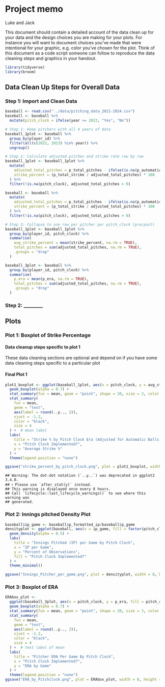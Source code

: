 Project memo
================
Luke and Jack

This document should contain a detailed account of the data clean up for
your data and the design choices you are making for your plots. For
instance you will want to document choices you’ve made that were
intentional for your graphic, e.g. color you’ve chosen for the plot.
Think of this document as a code script someone can follow to reproduce
the data cleaning steps and graphics in your handout.

``` r
library(tidyverse)
library(broom)
```

## Data Clean Up Steps for Overall Data

### Step 1: Import and Clean Data

``` r
baseball <- read.csv("../data/pitching_data_2021-2024.csv")
baseball <- baseball %>%
  mutate(pitch_clock = ifelse(year >= 2023, "Yes", "No"))

# Step 1: Keep pitchers with all 4 years of data
baseball_1plot <- baseball %>%
  group_by(player_id) %>%
  filter(all(c(2022, 2023) %in% year)) %>%
  ungroup()

# Step 2: Calculate adjusted pitches and strike rate row by row
baseball_1plot <- baseball_1plot %>%
  mutate(
    adjusted_total_pitches = p_total_pitches - ifelse(is.na(p_automatic_ball), 0, p_automatic_ball),
    strike_percent = (p_total_strike / adjusted_total_pitches) * 100
  ) %>%
  filter(!is.na(pitch_clock), adjusted_total_pitches > 0)

baseball <- baseball %>%
  mutate(
    adjusted_total_pitches = p_total_pitches - ifelse(is.na(p_automatic_ball), 0, p_automatic_ball),
    strike_percent = (p_total_strike / adjusted_total_pitches) * 100
  ) %>%
  filter(!is.na(pitch_clock), adjusted_total_pitches > 0)

# Step 3: Collapse to one row per pitcher per pitch_clock (pre/post)
baseball_1plot <- baseball_1plot %>%
  group_by(player_id, pitch_clock) %>%
  summarise(
    avg_strike_percent = mean(strike_percent, na.rm = TRUE),
    total_pitches = sum(adjusted_total_pitches, na.rm = TRUE),
    .groups = "drop"
  )

baseball_3plot <- baseball %>%
  group_by(player_id, pitch_clock) %>%
  summarise(
    p_era = mean(p_era, na.rm = TRUE),
    total_pitches = sum(adjusted_total_pitches, na.rm = TRUE),
    .groups = "drop"
  )
```

### Step 2: \_\_\_\_\_\_\_\_

## Plots

### Plot 1: Boxplot of Strike Percentage

#### Data cleanup steps specific to plot 1

These data cleaning sections are optional and depend on if you have some
data cleaning steps specific to a particular plot

#### Final Plot 1

``` r
plot1_boxplot <- ggplot(baseball_1plot, aes(x = pitch_clock, y = avg_strike_percent, fill = pitch_clock)) +
  geom_boxplot(alpha = 0.7) +
  stat_summary(fun = mean, geom = "point", shape = 20, size = 3, color = "black") +  # black dot for mean
  stat_summary(
    fun = mean,
    geom = "text",
    aes(label = round(..y.., 2)),
    vjust = -1.2,
    color = "black",
    size = 4
  ) +  # mean label
  labs(
    title = "Strike % by Pitch Clock Era (Adjusted for Automatic Balls)",
    x = "Pitch Clock Implemented?",
    y = "Average Strike %"
  ) +
  theme(legend.position = "none")

ggsave("strike_percent_by_pitch_clock.png", plot = plot1_boxplot, width = 8, height = 6)
```

    ## Warning: The dot-dot notation (`..y..`) was deprecated in ggplot2 3.4.0.
    ## ℹ Please use `after_stat(y)` instead.
    ## This warning is displayed once every 8 hours.
    ## Call `lifecycle::last_lifecycle_warnings()` to see where this warning was
    ## generated.

### Plot 2: Innings pitched Density Plot

``` r
baseball$ip_game <- baseball$p_formatted_ip/baseball$p_game
densityplot <- ggplot(baseball, aes(x = ip_game, fill = factor(pitch_clock))) +
  geom_density(alpha = 0.5) +
  labs(
    title = "Innings Pitched (IP) per Game by Pitch Clock",
    x = "IP per Game",
    y = "Percent of Observations",
    fill = "Pitch Clock Implemented?"
  ) +
  theme_minimal()

ggsave("Innings_Pitcher_per_game.png", plot = densityplot, width = 8, height = 6)
```

### Plot 3: Boxplot of ERA

``` r
ERAbox_plot <-
  ggplot(baseball_3plot, aes(x = pitch_clock, y = p_era, fill = pitch_clock)) +
  geom_boxplot(alpha = 0.7) +
  stat_summary(fun = mean, geom = "point", shape = 20, size = 3, color = "black") +  # black dot for mean
  stat_summary(
    fun = mean, 
    geom = "text", 
    aes(label = round(..y.., 2)), 
    vjust = -1.2, 
    color = "black", 
    size = 4
  ) +  # text label of mean
  labs(
    title = "Pitcher ERA Per Game By Pitch Clock", 
    x = "Pitch Clock Implemented?",
    y = "ERA by Game"
  ) +
  theme(legend.position = "none")
ggsave("ERA_by_Pitchclock.png", plot = ERAbox_plot, width = 8, height = 6)
```
